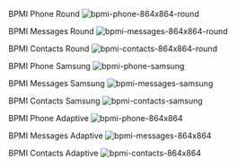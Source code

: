 BPMI Phone Round 
![bpmi-phone-864x864-round](https://user-images.githubusercontent.com/38300939/199760205-74e7e687-8a4f-46af-8a67-ef969567bf2f.png)

BPMI Messages Round 
![bpmi-messages-864x864-round](https://user-images.githubusercontent.com/38300939/199760312-b8b0034b-d790-4574-b1e9-3bfcf4eeaac0.png)

BPMI Contacts Round 
![bpmi-contacts-864x864-round](https://user-images.githubusercontent.com/38300939/199760449-37081276-0b59-4529-aca5-ddf6968cab01.png)

BPMI Phone Samsung 
![bpmi-phone-samsung](https://user-images.githubusercontent.com/38300939/199760538-b813fa64-9b2d-43d4-a8be-9cbf6f7ee87b.png)

BPMI Messages Samsung 
![bpmi-messages-samsung](https://user-images.githubusercontent.com/38300939/199760594-77e113ba-2053-4e71-849f-9b43ebe63bdc.png)

BPMI Contacts Samsung 
![bpmi-contacts-samsung](https://user-images.githubusercontent.com/38300939/199760664-212ef14d-f3eb-4524-ab5a-fb9cb289ba44.png)

BPMI Phone Adaptive
![bpmi-phone-864x864](https://user-images.githubusercontent.com/38300939/199762714-d3103030-95e4-44af-a78e-3af44f23aa59.png)

BPMI Messages Adaptive
![bpmi-messages-864x864](https://user-images.githubusercontent.com/38300939/199762810-f1b42ce7-dedc-4253-a897-3efffc17e178.png)

BPMI Contacts Adaptive
![bpmi-contacts-864x864](https://user-images.githubusercontent.com/38300939/199762899-6e034499-c6ae-4881-8291-2774819f0815.png)
